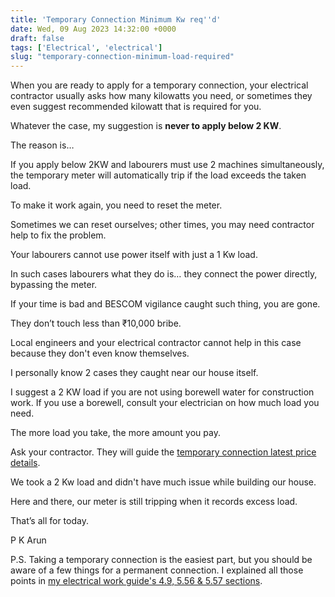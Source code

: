 ```yaml
---
title: 'Temporary Connection Minimum Kw req''d'
date: Wed, 09 Aug 2023 14:32:00 +0000
draft: false
tags: ['Electrical', 'electrical']
slug: "temporary-connection-minimum-load-required"
---
```


When you are ready to apply for a temporary connection, your electrical contractor usually asks how many kilowatts you need, or sometimes they even suggest recommended kilowatt that is required for you.

Whatever the case, my suggestion is **never to apply below 2 KW**.

The reason is…

If you apply below 2KW and labourers must use 2 machines simultaneously, the temporary meter will automatically trip if the load exceeds the taken load.

To make it work again, you need to reset the meter.

Sometimes we can reset ourselves; other times, you may need contractor help to fix the problem.

Your labourers cannot use power itself with just a 1 Kw load.

In such cases labourers what they do is… they connect the power directly, bypassing the meter.

If your time is bad and BESCOM vigilance caught such thing, you are gone.

They don’t touch less than ₹10,000 bribe.

Local engineers and your electrical contractor cannot help in this case because they don't even know themselves.

I personally know 2 cases they caught near our house itself.

I suggest a 2 KW load if you are not using borewell water for construction work. If you use a borewell, consult your electrician on how much load you need.

The more load you take, the more amount you pay.

Ask your contractor. They will guide the [temporary connection latest price details](https://houseconstructionguide.com/temporary-electricity-connection-for-house-construction/).

We took a 2 Kw load and didn't have much issue while building our house.

Here and there, our meter is still tripping when it records excess load.

That’s all for today.

P K Arun

P.S. Taking a temporary connection is the easiest part, but you should be aware of a few things for a permanent connection. I explained all those points in [my electrical work guide's 4.9, 5.56 & 5.57 sections](https://houseconstructionguide.com/electrical-work-guide/).